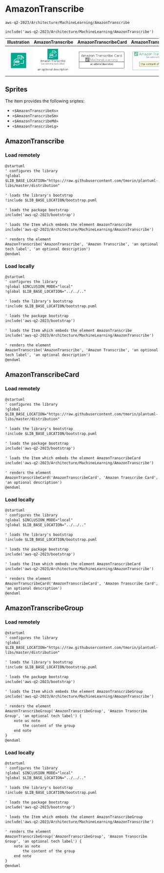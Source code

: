 # AmazonTranscribe


```text
aws-q2-2023/Architecture/MachineLearning/AmazonTranscribe
```

```text
include('aws-q2-2023/Architecture/MachineLearning/AmazonTranscribe')
```



| Illustration | AmazonTranscribe | AmazonTranscribeCard | AmazonTranscribeGroup |
| :---: | :---: | :---: | :---: |
| ![illustration for Illustration](../../../aws-q2-2023/Architecture/MachineLearning/AmazonTranscribe.png) | ![illustration for AmazonTranscribe](../../../aws-q2-2023/Architecture/MachineLearning/AmazonTranscribe.Local.png) | ![illustration for AmazonTranscribeCard](../../../aws-q2-2023/Architecture/MachineLearning/AmazonTranscribeCard.Local.png) | ![illustration for AmazonTranscribeGroup](../../../aws-q2-2023/Architecture/MachineLearning/AmazonTranscribeGroup.Local.png) |



## Sprites
The item provides the following sriptes:

- `<$AmazonTranscribeXs>`
- `<$AmazonTranscribeSm>`
- `<$AmazonTranscribeMd>`
- `<$AmazonTranscribeLg>`





## AmazonTranscribe

### Load remotely
```plantuml
@startuml
' configures the library
!global $LIB_BASE_LOCATION="https://raw.githubusercontent.com/tmorin/plantuml-libs/master/distribution"

' loads the library's bootstrap
!include $LIB_BASE_LOCATION/bootstrap.puml

' loads the package bootstrap
include('aws-q2-2023/bootstrap')

' loads the Item which embeds the element AmazonTranscribe
include('aws-q2-2023/Architecture/MachineLearning/AmazonTranscribe')

' renders the element
AmazonTranscribe('AmazonTranscribe', 'Amazon Transcribe', 'an optional tech label', 'an optional description')
@enduml
```

### Load locally
```plantuml
@startuml
' configures the library
!global $INCLUSION_MODE="local"
!global $LIB_BASE_LOCATION="../../.."

' loads the library's bootstrap
!include $LIB_BASE_LOCATION/bootstrap.puml

' loads the package bootstrap
include('aws-q2-2023/bootstrap')

' loads the Item which embeds the element AmazonTranscribe
include('aws-q2-2023/Architecture/MachineLearning/AmazonTranscribe')

' renders the element
AmazonTranscribe('AmazonTranscribe', 'Amazon Transcribe', 'an optional tech label', 'an optional description')
@enduml
```

## AmazonTranscribeCard

### Load remotely
```plantuml
@startuml
' configures the library
!global $LIB_BASE_LOCATION="https://raw.githubusercontent.com/tmorin/plantuml-libs/master/distribution"

' loads the library's bootstrap
!include $LIB_BASE_LOCATION/bootstrap.puml

' loads the package bootstrap
include('aws-q2-2023/bootstrap')

' loads the Item which embeds the element AmazonTranscribeCard
include('aws-q2-2023/Architecture/MachineLearning/AmazonTranscribe')

' renders the element
AmazonTranscribeCard('AmazonTranscribeCard', 'Amazon Transcribe Card', 'an optional description')
@enduml
```

### Load locally
```plantuml
@startuml
' configures the library
!global $INCLUSION_MODE="local"
!global $LIB_BASE_LOCATION="../../.."

' loads the library's bootstrap
!include $LIB_BASE_LOCATION/bootstrap.puml

' loads the package bootstrap
include('aws-q2-2023/bootstrap')

' loads the Item which embeds the element AmazonTranscribeCard
include('aws-q2-2023/Architecture/MachineLearning/AmazonTranscribe')

' renders the element
AmazonTranscribeCard('AmazonTranscribeCard', 'Amazon Transcribe Card', 'an optional description')
@enduml
```

## AmazonTranscribeGroup

### Load remotely
```plantuml
@startuml
' configures the library
!global $LIB_BASE_LOCATION="https://raw.githubusercontent.com/tmorin/plantuml-libs/master/distribution"

' loads the library's bootstrap
!include $LIB_BASE_LOCATION/bootstrap.puml

' loads the package bootstrap
include('aws-q2-2023/bootstrap')

' loads the Item which embeds the element AmazonTranscribeGroup
include('aws-q2-2023/Architecture/MachineLearning/AmazonTranscribe')

' renders the element
AmazonTranscribeGroup('AmazonTranscribeGroup', 'Amazon Transcribe Group', 'an optional tech label') {
    note as note
        the content of the group
    end note
}
@enduml
```

### Load locally
```plantuml
@startuml
' configures the library
!global $INCLUSION_MODE="local"
!global $LIB_BASE_LOCATION="../../.."

' loads the library's bootstrap
!include $LIB_BASE_LOCATION/bootstrap.puml

' loads the package bootstrap
include('aws-q2-2023/bootstrap')

' loads the Item which embeds the element AmazonTranscribeGroup
include('aws-q2-2023/Architecture/MachineLearning/AmazonTranscribe')

' renders the element
AmazonTranscribeGroup('AmazonTranscribeGroup', 'Amazon Transcribe Group', 'an optional tech label') {
    note as note
        the content of the group
    end note
}
@enduml
```

